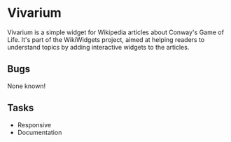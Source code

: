 Vivarium
========
Vivarium is a simple widget for Wikipedia articles about Conway's Game of Life.
It's part of the WikiWidgets project, aimed at helping readers to understand topics by adding interactive widgets to the articles.

Bugs
----
None known!

Tasks
-----
* Responsive
* Documentation